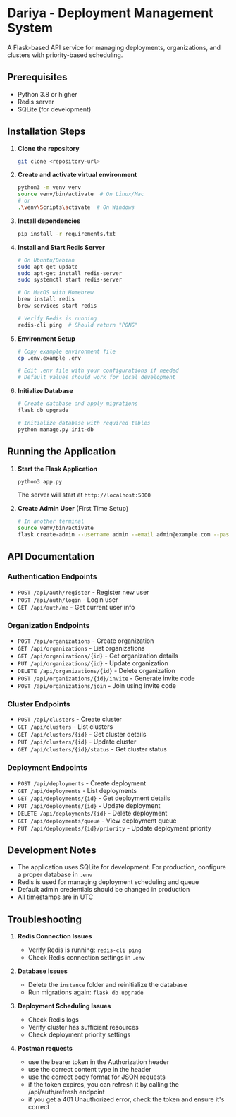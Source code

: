 # Dariya - Deployment Management System

A Flask-based API service for managing deployments, organizations, and clusters with priority-based scheduling.

## Prerequisites

- Python 3.8 or higher
- Redis server
- SQLite (for development)

## Installation Steps

1. **Clone the repository**
   ```bash
   git clone <repository-url>
   ```

2. **Create and activate virtual environment**
   ```bash
   python3 -m venv venv
   source venv/bin/activate  # On Linux/Mac
   # or
   .\venv\Scripts\activate  # On Windows
   ```

3. **Install dependencies**
   ```bash
   pip install -r requirements.txt
   ```

4. **Install and Start Redis Server**
   ```bash
   # On Ubuntu/Debian
   sudo apt-get update
   sudo apt-get install redis-server
   sudo systemctl start redis-server

   # On MacOS with Homebrew
   brew install redis
   brew services start redis

   # Verify Redis is running
   redis-cli ping  # Should return "PONG"
   ```

5. **Environment Setup**
   ```bash
   # Copy example environment file
   cp .env.example .env
   
   # Edit .env file with your configurations if needed
   # Default values should work for local development
   ```

6. **Initialize Database**
   ```bash
   # Create database and apply migrations
   flask db upgrade
   
   # Initialize database with required tables
   python manage.py init-db
   ```

## Running the Application

1. **Start the Flask Application**
   ```bash
   python3 app.py
   ```
   The server will start at `http://localhost:5000`

2. **Create Admin User** (First Time Setup)
   ```bash
   # In another terminal
   source venv/bin/activate
   flask create-admin --username admin --email admin@example.com --password your_password
   ```

## API Documentation

### Authentication Endpoints
- `POST /api/auth/register` - Register new user
- `POST /api/auth/login` - Login user
- `GET /api/auth/me` - Get current user info

### Organization Endpoints
- `POST /api/organizations` - Create organization
- `GET /api/organizations` - List organizations
- `GET /api/organizations/{id}` - Get organization details
- `PUT /api/organizations/{id}` - Update organization
- `DELETE /api/organizations/{id}` - Delete organization
- `POST /api/organizations/{id}/invite` - Generate invite code
- `POST /api/organizations/join` - Join using invite code

### Cluster Endpoints
- `POST /api/clusters` - Create cluster
- `GET /api/clusters` - List clusters
- `GET /api/clusters/{id}` - Get cluster details
- `PUT /api/clusters/{id}` - Update cluster
- `GET /api/clusters/{id}/status` - Get cluster status

### Deployment Endpoints
- `POST /api/deployments` - Create deployment
- `GET /api/deployments` - List deployments
- `GET /api/deployments/{id}` - Get deployment details
- `PUT /api/deployments/{id}` - Update deployment
- `DELETE /api/deployments/{id}` - Delete deployment
- `GET /api/deployments/queue` - View deployment queue
- `PUT /api/deployments/{id}/priority` - Update deployment priority

## Development Notes

- The application uses SQLite for development. For production, configure a proper database in `.env`
- Redis is used for managing deployment scheduling and queue
- Default admin credentials should be changed in production
- All timestamps are in UTC

## Troubleshooting

1. **Redis Connection Issues**
   - Verify Redis is running: `redis-cli ping`
   - Check Redis connection settings in `.env`

2. **Database Issues**
   - Delete the `instance` folder and reinitialize the database
   - Run migrations again: `flask db upgrade`

3. **Deployment Scheduling Issues**
   - Check Redis logs
   - Verify cluster has sufficient resources
   - Check deployment priority settings

4. **Postman requests**
   - use the bearer token in the Authorization header
   - use the correct content type in the header
   - use the correct body format for JSON requests
   - if the token expires, you can refresh it by calling the /api/auth/refresh endpoint
   - if you get a 401 Unauthorized error, check the token and ensure it's correct